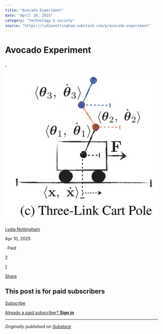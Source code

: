 ```yaml
---
title: "Avocado Experiment"
date: "April 10, 2025"
category: "technology & society"
source: "https://lydianottingham.substack.com/p/avocado-experiment"
---
```


# Avocado Experiment

### .

[![Lydia Nottingham's avatar](images/avocado-experiment_img_01.png)](https://substack.com/@lydianottingham)

[Lydia Nottingham](https://substack.com/@lydianottingham)

Apr 10, 2025

∙ Paid

2

[1](https://lydianottingham.substack.com/p/avocado-experiment/comments)

[Share](javascript:void\(0\))

## This post is for paid subscribers

[Subscribe](https://lydianottingham.substack.com/subscribe?simple=true&next=https%3A%2F%2Flydianottingham.substack.com%2Fp%2Favocado-experiment&utm_source=paywall&utm_medium=web&utm_content=161052275)

[Already a paid subscriber? **Sign in**](https://substack.com/sign-in?redirect=%2Fp%2Favocado-experiment&for_pub=lydianottingham&change_user=false)

---

*Originally published on [Substack](https://lydianottingham.substack.com/p/avocado-experiment)*